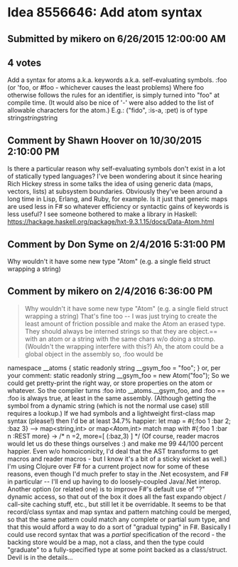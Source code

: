 # Idea 8556646: Add atom syntax #

## Submitted by mikero on 6/26/2015 12:00:00 AM

## 4 votes

Add a syntax for atoms a.k.a. keywords a.k.a. self-evaluating symbols.
:foo (or 'foo, or #foo - whichever causes the least problems)
Where foo otherwise follows the rules for an identifier, is simply turned into "foo" at compile time. (It would also be nice of '-' were also added to the list of allowable characters for the atom.)
E.g.:
("fido", :is-a, :pet) is of type string*string*string




## Comment by Shawn Hoover on 10/30/2015 2:10:00 PM

Is there a particular reason why self-evaluating symbols don't exist in a lot of statically typed languages? I've been wondering about it since hearing Rich Hickey stress in some talks the idea of using generic data (maps, vectors, lists) at subsystem boundaries. Obviously they've been around a long time in Lisp, Erlang, and Ruby, for example. Is it just that generic maps are used less in F# so whatever efficiency or syntactic gains of keywords is less useful?
I see someone bothered to make a library in Haskell: https://hackage.haskell.org/package/hxt-9.3.1.15/docs/Data-Atom.html

## Comment by Don Syme on 2/4/2016 5:31:00 PM

Why wouldn't it have some new type "Atom" (e.g. a single field struct wrapping a string)

## Comment by mikero on 2/4/2016 6:36:00 PM

>Why wouldn't it have some new type "Atom" (e.g. a single field struct wrapping a string)
That's fine too -- I was just trying to create the least amount of friction possible and make the Atom an erased type.
They should always be interned strings so that they are object.== with an atom or a string with the same chars w/o doing a strcmp. (Wouldn't the wrapping interfere with this?)
Ah, the atom could be a global object in the assembly so, :foo would be

namespace __atoms {
static readonly string __gsym_foo = "foo";
}
or, per your comment:
static readonly string __gsym_foo = new Atom("foo");
So we could get pretty-print the right way, or store properties on the atom or whatever.
So the compiler turns :foo into __atoms.__gsym_foo, and :foo == :foo is always true, at least in the same assembly. (Although getting the symbol from a dynamic string (which is not the normal use case) still requires a lookup.)
If we had symbols and a lightweight first-class map syntax (please!) then I'd be at least 34.7% happier:
let map = #{:foo 1 :bar 2; :baz 3} --> map<string,int> or map<Atom,int>
match map with #{:foo 1 :bar n :REST more} -> /* n =2, more=[ (:baz,3) ] */
(Of course, reader macros would let us do these things ourselves :) and make me 99 44/100 percent happier. Even w/o homoiconicity, I'd deal that the AST transforms to get macros and reader macros - but I know it's a bit of a sticky wicket as well.)
I'm using Clojure over F# for a current project now for some of these reasons, even though I'd much prefer to stay in the .Net ecosystem, and F# in particular -- I'll end up having to do loosely-coupled Java/.Net interop.
Another option (or related one) is to improve F#'s default use of "?" dynamic access, so that out of the box it does all the fast expando object / call-site caching stuff, etc., but still let it be overridable.
It seems to be that record/class syntax and map syntax and pattern matching could be merged, so that the same pattern could match any complete or partial sum type, and that this would afford a way to do a sort of "gradual typing" in F#. Basically I could use record syntax that was a *partial* specification of the record - the backing store would be a map, not a class, and then the type could "graduate" to a fully-specified type at some point backed as a class/struct. Devil is in the details...

